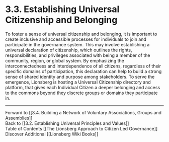 # 3.3. Establishing Universal Citizenship and Belonging

To foster a sense of universal citizenship and belonging, it is important to create inclusive and accessible processes for individuals to join and participate in the governance system. This may involve establishing a universal declaration of citizenship, which outlines the rights, responsibilities, and privileges associated with being a member of the community, region, or global system. By emphasizing the interconnectedness and interdependence of all citizens, regardless of their specific domains of participation, this declaration can help to build a strong sense of shared identity and purpose among stakeholders. To serve the emergence, Lionsberg is hosting a Universal Citizenship directory and platform, that gives each Individual Citizen a deeper belonging and access to the commons beyond they discrete groups or domains they participate in. 

___

Forward to [[3.4. Building a Network of Voluntary Associations, Groups and Assemblies]]  
Back to [[3.2. Establishing Universal Principles and Values]]  
Table of Contents [[The Lionsberg Approach to Citizen Led Governance]]
Discover Additional [[Lionsberg Wiki Books]]  